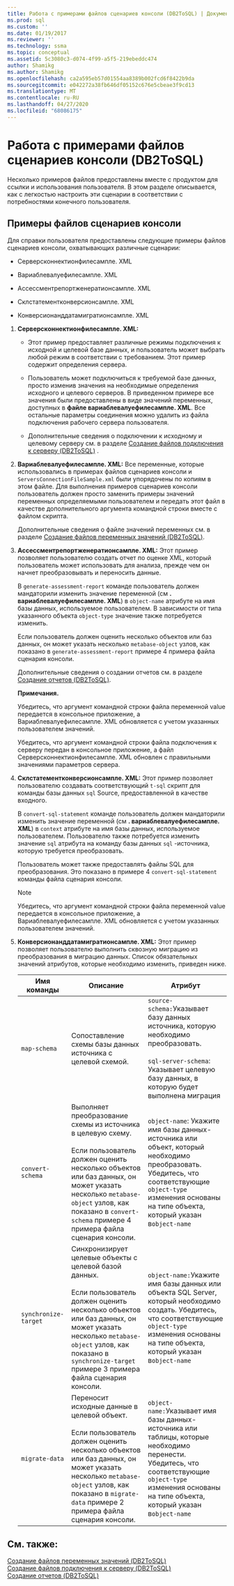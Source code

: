 ```yaml
---
title: Работа с примерами файлов сценариев консоли (DB2ToSQL) | Документация Майкрософт
ms.prod: sql
ms.custom: ''
ms.date: 01/19/2017
ms.reviewer: ''
ms.technology: ssma
ms.topic: conceptual
ms.assetid: 5c3080c3-d074-4f99-a5f5-219ebeddc474
author: Shamikg
ms.author: Shamikg
ms.openlocfilehash: ca2a595eb57d01554aa8389b002fcd6f8422b9da
ms.sourcegitcommit: e042272a38fb646df05152c676e5cbeae3f9cd13
ms.translationtype: MT
ms.contentlocale: ru-RU
ms.lasthandoff: 04/27/2020
ms.locfileid: "68086175"
---
```

# <a name="working-with-the-sample-console-script-files-db2tosql"></a>Работа с примерами файлов сценариев консоли (DB2ToSQL)
Несколько примеров файлов предоставлены вместе с продуктом для ссылки и использования пользователя. В этом разделе описывается, как с легкостью настроить эти сценарии в соответствии с потребностями конечного пользователя.  
  
## <a name="sample-console-script-files"></a>Примеры файлов сценариев консоли  
Для справки пользователя предоставлены следующие примеры файлов сценариев консоли, охватывающих различные сценарии:  
  
-   Серверсконнектионфилесампле. XML  
  
-   Вариаблевалуефилесампле. XML  
  
-   Ассессментрепортженератионсампле. XML  
  
-   Склстатементконверсионсампле. XML  
  
-   Конверсионанддатамигратионсампле. XML  
  
1.  **Серверсконнектионфилесампле. XML:**  
  
    -   Этот пример предоставляет различные режимы подключения к исходной и целевой базе данных, и пользователь может выбрать любой режим в соответствии с требованием. Этот пример содержит определения сервера.  
  
    -   Пользователь может подключиться к требуемой базе данных, просто изменив значения на необходимые определения исходного и целевого серверов. В приведенном примере все значения были предоставлены в виде значений переменных, доступных в **файле вариаблевалуефилесампле. XML**.  Все остальные параметры соединения можно удалить из файла подключения рабочего сервера пользователя.  
  
    -   Дополнительные сведения о подключении к исходному и целевому серверу см. в разделе [Создание файлов подключения к серверу &#40;DB2ToSQL&#41;](../../ssma/db2/creating-the-server-connection-files-db2tosql.md) .  
  
2.  **Вариаблевалуефилесампле. XML:** Все переменные, которые использовались в примерах файлов сценариев консоли и `ServersConnectionFileSample.xml` были упорядочены по копиям в этом файле. Для выполнения примеров сценариев консоли пользователь должен просто заменить примеры значений переменных определяемыми пользователем и передать этот файл в качестве дополнительного аргумента командной строки вместе с файлом скрипта.  
  
    Дополнительные сведения о файле значений переменных см. в разделе [Создание файлов переменных значений &#40;DB2ToSQL&#41;](../../ssma/db2/creating-variable-value-files-db2tosql.md).  
  
3.  **Ассессментрепортженератионсампле. XML:** Этот пример позволяет пользователю создать отчет по оценке XML, который пользователь может использовать для анализа, прежде чем он начнет преобразовывать и переносить данные.  
  
    В `generate-assessment-report` команде пользователь должен мандаторили изменить значение переменной (см **. вариаблевалуефилесампле. XML**) в `object-name` атрибуте на имя базы данных, используемое пользователем. В зависимости от типа указанного объекта `object-type` значение также потребуется изменить.  
  
    Если пользователь должен оценить несколько объектов или баз данных, он может указать несколько `metabase-object` узлов, как показано в `generate-assessment-report` примере 4 примера файла сценария консоли.  
  
    Дополнительные сведения о создании отчетов см. в разделе [Создание отчетов &#40;DB2ToSQL&#41;](../../ssma/db2/generating-reports-db2tosql.md).  
  
    **Примечания.**  
  
    Убедитесь, что аргумент командной строки файла переменной value передается в консольное приложение, а Вариаблевалуефилесампле. XML обновляется с учетом указанных пользователем значений.  
  
    Убедитесь, что аргумент командной строки файла подключения к серверу передан в консольное приложение, а файл Серверсконнектионфилесампле. XML обновлен с правильными значениями параметров сервера.  
  
4.  **Склстатементконверсионсампле. XML:** Этот пример позволяет пользователю создавать соответствующий `t-sql` скрипт для команды базы данных `sql` Source, предоставленной в качестве входного.  
  
    В `convert-sql-statement` команде пользователь должен мандаторили изменить значение переменной (см **. вариаблевалуефилесампле. XML**) в `context` атрибуте на имя базы данных, используемое пользователем. Пользователю также потребуется изменить значение `sql` атрибута на команду базы данных `sql` -источника, которую требуется преобразовать.  
  
    Пользователь может также предоставлять файлы SQL для преобразования. Это показано в примере 4 `convert-sql-statement` команды файла сценария консоли.  
  
    > [!NOTE]  
    > Убедитесь, что аргумент командной строки файла переменной value передается в консольное приложение, а Вариаблевалуефилесампле. XML обновляется с учетом указанных пользователем значений.  
  
5.  **Конверсионанддатамигратионсампле. XML:** Этот пример позволяет пользователю выполнить сквозную миграцию из преобразования в миграцию данных. Список обязательных значений атрибутов, которые необходимо изменить, приведен ниже.  
  
    |Имя команды|Описание|Атрибут|  
    |----------------|---------------|-------------|  
    |`map-schema`|Сопоставление схемы базы данных источника с целевой схемой.|`source-schema:`Указывает базу данных источника, которую необходимо преобразовать.<br /><br />`sql-server-schema`: Указывает целевую базу данных, в которую будет выполнена миграция|  
    |`convert-schema`|Выполняет преобразование схемы из источника в целевую схему.<br /><br />Если пользователь должен оценить несколько объектов или баз данных, он может указать несколько `metabase-object` узлов, как показано в `convert-schema` примере 4 примера файла сценария консоли.|`object-name`: Укажите имя базы данных-источника или объект, который необходимо преобразовать. Убедитесь, что соответствующие `object-type` изменения основаны на типе объекта, который указан в`object-name`|  
    |`synchronize-target`|Синхронизирует целевые объекты с целевой базой данных.<br /><br />Если пользователь должен оценить несколько объектов или баз данных, он может указать несколько `metabase-object` узлов, как показано в `synchronize-target` примере 3 примера файла сценария консоли.|`object-name:`Укажите имя базы данных или объекта SQL Server, который необходимо создать. Убедитесь, что соответствующие `object-type` изменения основаны на типе объекта, который указан в`object-name`|  
    |`migrate-data`|Переносит исходные данные в целевой объект.<br /><br />Если пользователь должен оценить несколько объектов или баз данных, он может указать несколько `metabase-object` узлов, как показано в `migrate-data` примере 2 примера файла сценария консоли.|`object-name:`Указывает имя базы данных-источника или таблицы, которые необходимо перенести. Убедитесь, что соответствующие `object-type` изменения основаны на типе объекта, который указан в`object-name`|  
  
## <a name="see-also"></a>См. также:  
[Создание файлов переменных значений &#40;DB2ToSQL&#41;](../../ssma/db2/creating-variable-value-files-db2tosql.md)  
[Создание файлов подключения к серверу &#40;DB2ToSQL&#41;](../../ssma/db2/creating-the-server-connection-files-db2tosql.md)  
[Создание отчетов &#40;DB2ToSQL&#41;](../../ssma/db2/generating-reports-db2tosql.md)  
  
